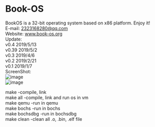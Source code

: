 # Book-OS
BookOS is a 32-bit operating system based on x86 platform. 
Enjoy it!  
E-mail: 2323168280@qq.com  
Website: www.book-os.org  
Update:  
    v0.4 2019/5/13  
    v0.39 2019/5/2  
    v0.3 2019/4/6  
    v0.2 2019/2/21  
    v0.1 2019/1/7  
ScreenShot:  
![image](https://github.com/huzichengdevelop/Book-OS/blob/master/screenshoot/start.jpg)  
![image](https://github.com/huzichengdevelop/Book-OS/blob/master/screenshoot/desktop.jpg)  

make		-compile, link  
make all 	-compile, link and run os in vm  
make qemu	-run in qemu  
make bochs	-run in bochs  
make bochsdbg	-run in bochsdbg  
make clean	-clean all .o, .bin, .elf file  
